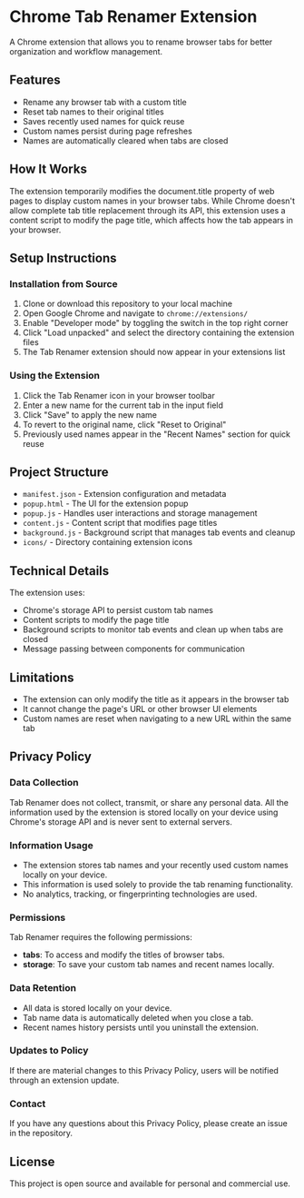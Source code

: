 # Chrome Tab Renamer Extension

A Chrome extension that allows you to rename browser tabs for better organization and workflow management.

## Features

- Rename any browser tab with a custom title
- Reset tab names to their original titles
- Saves recently used names for quick reuse
- Custom names persist during page refreshes
- Names are automatically cleared when tabs are closed

## How It Works

The extension temporarily modifies the document.title property of web pages to display custom names in your browser tabs. While Chrome doesn't allow complete tab title replacement through its API, this extension uses a content script to modify the page title, which affects how the tab appears in your browser.

## Setup Instructions

### Installation from Source

1. Clone or download this repository to your local machine
2. Open Google Chrome and navigate to `chrome://extensions/`
3. Enable "Developer mode" by toggling the switch in the top right corner
4. Click "Load unpacked" and select the directory containing the extension files
5. The Tab Renamer extension should now appear in your extensions list

### Using the Extension

1. Click the Tab Renamer icon in your browser toolbar
2. Enter a new name for the current tab in the input field
3. Click "Save" to apply the new name
4. To revert to the original name, click "Reset to Original"
5. Previously used names appear in the "Recent Names" section for quick reuse

## Project Structure

- `manifest.json` - Extension configuration and metadata
- `popup.html` - The UI for the extension popup
- `popup.js` - Handles user interactions and storage management
- `content.js` - Content script that modifies page titles
- `background.js` - Background script that manages tab events and cleanup
- `icons/` - Directory containing extension icons

## Technical Details

The extension uses:
- Chrome's storage API to persist custom tab names
- Content scripts to modify the page title
- Background scripts to monitor tab events and clean up when tabs are closed
- Message passing between components for communication

## Limitations

- The extension can only modify the title as it appears in the browser tab
- It cannot change the page's URL or other browser UI elements
- Custom names are reset when navigating to a new URL within the same tab

## Privacy Policy

### Data Collection
Tab Renamer does not collect, transmit, or share any personal data. All the information used by the extension is stored locally on your device using Chrome's storage API and is never sent to external servers.

### Information Usage
- The extension stores tab names and your recently used custom names locally on your device.
- This information is used solely to provide the tab renaming functionality.
- No analytics, tracking, or fingerprinting technologies are used.

### Permissions
Tab Renamer requires the following permissions:
- **tabs**: To access and modify the titles of browser tabs.
- **storage**: To save your custom tab names and recent names locally.

### Data Retention
- All data is stored locally on your device.
- Tab name data is automatically deleted when you close a tab.
- Recent names history persists until you uninstall the extension.

### Updates to Policy
If there are material changes to this Privacy Policy, users will be notified through an extension update.

### Contact
If you have any questions about this Privacy Policy, please create an issue in the repository.

## License

This project is open source and available for personal and commercial use. 